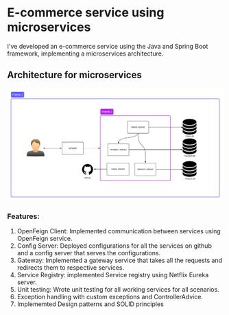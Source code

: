# E-commerce service using microservices
I've developed an e-commerce service using the Java and Spring Boot framework, implementing a microservices architecture.

## Architecture for microservices
![alt text](./Blankboard.jpeg)

### Features:
1. OpenFeign Client: Implemented communication between services using OpenFeign service.
2. Config Server: Deployed configurations for all the services on github and a config server that serves the configurations.
3. Gateway: Implemented a gateway service that takes all the requests and redirects them to respective services.
4. Service Registry: implemented Service registry using Netflix Eureka server.
5. Unit testing: Wrote unit testing for all working services for all scenarios.
6. Exception handling with custom exceptions and ControllerAdvice.
7. Implememted Design patterns and SOLID principles

